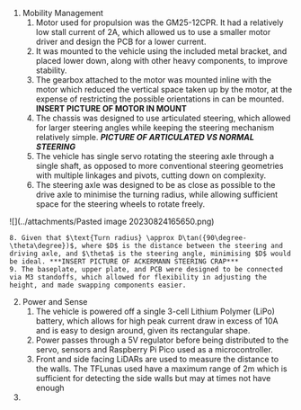 1. Mobility Management
	1. Motor used for propulsion was the GM25-12CPR. It had a relatively low stall current of 2A, which allowed us to use a smaller motor driver and design the PCB for a lower current.
	2. It was mounted to the vehicle using the included metal bracket, and placed lower down, along with other heavy components, to improve stability.
	3. The gearbox attached to the motor was mounted inline with the motor which reduced the vertical space taken up by the motor, at the expense of restricting the possible orientations in can be mounted. **INSERT PICTURE OF MOTOR IN MOUNT**
	4. The chassis was designed to use articulated steering, which allowed for larger steering angles while keeping the steering mechanism relatively simple. ***PICTURE OF ARTICULATED VS NORMAL STEERING***
	5. The vehicle has single servo rotating the steering axle through a single shaft, as opposed to more conventional steering geometries with multiple linkages and pivots, cutting down on complexity.
	6. The steering axle was designed to be as close as possible to the drive axle to minimise the turning radius, while allowing sufficient space for the steering wheels to rotate freely.
 
 ![](../attachments/Pasted image 20230824165650.png)
 
	8. Given that $\text{Turn radius} \approx D\tan({90\degree-\theta\degree})$, where $D$ is the distance between the steering and driving axle, and $\theta$ is the steering angle, minimising $D$ would be ideal. ***INSERT PICTURE OF ACKERMANN STEERING CRAP***
	9. The baseplate, upper plate, and PCB were designed to be connected via M3 standoffs, which allowed for flexibility in adjusting the height, and made swapping components easier.
2. Power and Sense
	1. The vehicle is powered off a single 3-cell Lithium Polymer (LiPo) battery, which allows for high peak current draw in excess of 10A and is easy to design around, given its rectangular shape.
	2. Power passes through a 5V regulator before being distributed to the servo, sensors and Raspberry Pi Pico used as a microcontroller.
	3. Front and side facing LiDARs are used to measure the distance to the walls. The TFLunas used have a maximum range of 2m which is sufficient for detecting the side walls but may at times not have enough 
3. 
	
